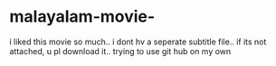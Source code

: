 # malayalam-movie-
i liked this movie so much.. i dont hv a seperate subtitle file.. if its not attached, u pl download it.. trying to use git hub on my own
